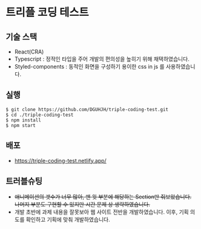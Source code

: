 # 트리플 코딩 테스트

## 기술 스택

- React(CRA)
- Typescript : 정적인 타입을 주어 개발의 편의성을 높히기 위해 채택하였습니다.
- Styled-components : 동적인 화면을 구성하기 용이한 css in js 를 사용하였습니다.

## 실행
```
$ git clone https://github.com/DGUHJH/triple-coding-test.git
$ cd ./triple-coding-test
$ npm install
$ npm start
```

## 배포

- https://triple-coding-test.netlify.app/

## 트러블슈팅

- ~~애니메이션의 갯수가 너무 많아, 맨 윗 부분에 해당하는 Section만 줘보았습니다. 나머지 부분도 구현할 수 있지만 시간 문제 상 생략하였습니다.~~
- 개발 초반에 과제 내용을 잘못보아 웹 사이트 전반을 개발하였습니다. 이후, 기획 의도를 확인하고 기획에 맞춰 개발하였습니다.
